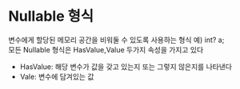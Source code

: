 # Nullable 형식  
변수에게 할당된 메모리 공간을 비워둘 수 있도록 사용하는 형식  예) int? a;  
모든 Nullable 형식은 HasValue,Value 두가지 속성을 가지고 있다  
 * HasValue: 해당 변수가 값을 갖고 있는지 또는 그렇지 않은지를 나타낸다
 * Vale: 변수에 담겨있는 값

 


